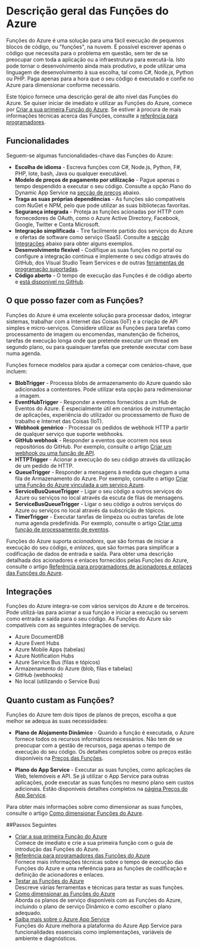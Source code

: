<properties
   pageTitle="Descrição geral das Funções do Azure | Microsoft Azure"
   description="Compreenda como utilizar as Funções do Azure para otimizar cargas de trabalho assíncronas em minutos."
   services="functions"
   documentationCenter="na"
   authors="mattchenderson"
   manager="erikre"
   editor=""
   tags=""
   keywords="funções do azure, funções, processamento de eventos, webhooks, computação dinâmica, arquitetura sem servidor"/>

<tags
   ms.service="functions"
   ms.devlang="multiple"
   ms.topic="get-started-article"
   ms.tgt_pltfrm="multiple"
   ms.workload="na"
   ms.date="08/29/2016"
   ms.author="cfowler;mahender;glenga"/>
   
   
# Descrição geral das Funções do Azure

Funções do Azure é uma solução para uma fácil execução de pequenos blocos de código, ou "funções", na nuvem. É possível escrever apenas o código que necessita para o problema em questão, sem ter de se preocupar com toda a aplicação ou a infraestrutura para executá-la. Isto pode tornar o desenvolvimento ainda mais produtivo, e pode utilizar uma linguagem de desenvolvimento à sua escolha, tal como C#, Node.js, Python ou PHP. Paga apenas para a hora que o seu código é executado e confie no Azure para dimensionar conforme necessário.

Este tópico fornece uma descrição geral de alto nível das Funções do Azure. Se quiser iniciar de imediato e utilizar as Funções do Azure, comece por [Criar a sua primeira Função do Azure](functions-create-first-azure-function.md). Se estiver à procura de mais informações técnicas acerca das Funções, consulte a [referência para programadores](functions-reference.md).

## Funcionalidades

Seguem-se algumas funcionalidades-chave das Funções do Azure:
    
* **Escolha de idioma** - Escreva funções com C#, Node.js, Python, F#, PHP, lote, bash, Java ou qualquer executável.  
* **Modelo de preços de pagamento por utilização** - Pague apenas o tempo despendido a executar o seu código. Consulte a opção Plano do Dynamic App Service na [secção de preços](#pricing) abaixo.  
* **Traga as suas próprias dependências** - As funções são compatíveis com NuGet e NPM, pelo que pode utilizar as suas bibliotecas favoritas.  
* **Segurança integrada** - Proteja as funções acionadas por HTTP com fornecedores de OAuth, como o Azure Active Directory, Facebook, Google, Twitter e Conta Microsoft.  
* **Integração simplificada** - Tire facilmente partido dos serviços do Azure e ofertas de software como serviço (SaaS). Consulte a [secção Integrações](#integrations) abaixo para obter alguns exemplos.  
* **Desenvolvimento flexível** - Codifique as suas funções no portal ou configure a integração contínua e implemente o seu código através do GitHub, dos Visual Studio Team Services e de outras [ferramentas de programação suportadas](../app-service-web/web-sites-deploy.md#deploy-using-an-ide).  
* **Código aberto** - O tempo de execução das Funções é de código aberto e [está disponível no GitHub](https://github.com/azure/azure-webjobs-sdk-script).  

## O que posso fazer com as Funções?

Funções do Azure é uma excelente solução para processar dados, integrar sistemas, trabalhar com a Internet das Coisas (IoT) e a criação de API simples e micro-serviços. Considere utilizar as Funções para tarefas como processamento de imagem ou encomendas, manutenção de ficheiros, tarefas de execução longa onde que pretende executar um thread em segundo plano, ou para quaisquer tarefas que pretende executar com base numa agenda. 

Funções fornece modelos para ajudar a começar com cenários-chave, que incluem:

* **BlobTrigger** - Processa blobs de armazenamento do Azure quando são adicionados a contentores. Pode utilizar esta opção para redimensionar a imagem.
* **EventHubTrigger** - Responder a eventos fornecidos a um Hub de Eventos do Azure. É especialmente útil em cenários de instrumentação de aplicações, experiência do utilizador ou processamento de fluxo de trabalho e Internet das Coisas (IoT).
* **Webhook genérico** - Processar os pedidos de webhook HTTP a partir de qualquer serviço que suporte webhooks.
* **GitHub webhook** - Responder a eventos que ocorrem nos seus repositórios do GitHub. Por exemplo, consulte o artigo [Criar um webhook ou uma função de API](functions-create-a-web-hook-or-api-function.md).
* **HTTPTrigger** - Acionar a execução do seu código através da utilização de um pedido de HTTP.
* **QueueTrigger** - Responder a mensagens à medida que chegam a uma fila de Armazenamento do Azure. Por exemplo, consulte o artigo [Criar uma Função do Azure vinculada a um serviço Azure](functions-create-an-azure-connected-function.md).
* **ServiceBusQueueTrigger** - Ligar o seu código a outros serviços do Azure ou serviços no local através da escuta de filas de mensagens. 
* **ServiceBusQueueTrigger** - Ligar o seu código a outros serviços do Azure ou serviços no local através da subscrição de tópicos. 
* **TimerTrigger** - Executar tarefas de limpeza ou outras tarefas de lote numa agenda predefinida. Por exemplo, consulte o artigo [Criar uma função de processamento de eventos](functions-create-an-event-processing-function.md).

Funções do Azure suporta *acionadores*, que são formas de iniciar a execução do seu código, e *enlaces*, que são formas para simplificar a codificação de dados de entrada e saída. Para obter uma descrição detalhada dos acionadores e enlaces fornecidos pelas Funções do Azure, consulte o artigo [Referência para programadores de acionadores e enlaces das Funções do Azure](functions-triggers-bindings.md).


## <a name="integrations"></a>Integrações

Funções do Azure integra-se com vários serviços do Azure e de terceiros. Pode utilizá-las para acionar a sua função e iniciar a execução ou servem como entrada e saída para o seu código. As Funções do Azure são compatíveis com as seguintes integrações de serviço. 

* Azure DocumentDB
* Azure Event Hubs 
* Azure Mobile Apps (tabelas)
* Azure Notification Hubs
* Azure Service Bus (filas e tópicos)
* Armazenamento do Azure (blob, filas e tabelas) 
* GitHub (webhooks)
* No local (utilizando o Service Bus)

## <a name="pricing"></a>Quanto custam as Funções?

Funções do Azure tem dois tipos de planos de preços, escolha a que melhor se adequa às suas necessidades: 

* **Plano de Alojamento Dinâmico** - Quando a função é executada, o Azure fornece todos os recursos informáticos necessários. Não tem de se preocupar com a gestão de recursos, paga apenas o tempo de execução do seu código. Os detalhes completos sobre os preços estão disponíveis na [Preços das Funções](/pricing/details/functions). 

* **Plano do App Service** - Executar as suas funções, como aplicações da Web, telemóveis e API. Se já utilizar o App Service para outras aplicações, pode executar as suas funções no mesmo plano sem custos adicionais. Estão disponíveis detalhes completos na [página Preços do App Service](/pricing/details/app-service/).

Para obter mais informações sobre como dimensionar as suas funções, consulte o artigo [Como dimensionar Funções do Azure](functions-scale.md).

##Passos Seguintes

+ [Criar a sua primeira Função do Azure](functions-create-first-azure-function.md)  
Comece de imediato e crie a sua primeira função com o guia de introdução das Funções do Azure. 
+ [Referência para programadores das Funções do Azure](functions-reference.md)  
Fornece mais informações técnicas sobre o tempo de execução das Funções do Azure e uma referência para as funções de codificação e definição de acionadores e enlaces.
+ [Testar as Funções do Azure](functions-test-a-function.md)  
Descreve várias ferramentas e técnicas para testar as suas funções.
+ [Como dimensionar as Funções do Azure](functions-scale.md)  
Aborda os planos de serviço disponíveis com as Funções do Azure, incluindo o plano de serviço Dinâmico e como escolher o plano adequado. 
+ [Saiba mais sobre o Azure App Service](../app-service/app-service-value-prop-what-is.md)  
Funções do Azure melhora a plataforma do Azure App Service para funcionalidades essenciais como implementações, variáveis de ambiente e diagnósticos. 


<!--HONumber=sep16_HO1-->


